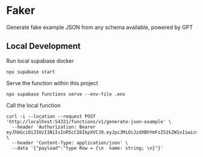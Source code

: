 # Faker

Generate fake example JSON from any schema available, powered by GPT

## Local Development

Run local supabase docker
```
npx supabase start
```

Serve the function within this project
```
npx supabase functions serve --env-file .env
```

Call the local function
```
curl -i --location --request POST 'http://localhost:54321/functions/v1/generate-json-example' \
  --header 'Authorization: Bearer eyJhbGciOiJIUzI1NiIsInR5cCI6IkpXVCJ9.eyJpc3MiOiJzdXBhYmFzZS1kZW1vIiwicm9sZSI6ImFub24iLCJleHAiOjE5ODM4MTI5OTZ9.CRXP1A7WOeoJeXxjNni43kdQwgnWNReilDMblYTn_I0' \
  --header 'Content-Type: application/json' \
  --data '{"payload":"type Row = {\n  name: string; \n}"}'
```
